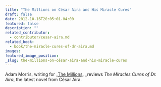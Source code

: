 ```yaml
---
title: "The Millions on César Aira and His Miracle Cures"
draft: false
date: 2012-10-16T20:05:01-04:00
featured: false
description: ""
related_contributor:
  - contributor/cesar-aira.md
related_book:
  - book/the-miracle-cures-of-dr-aira.md
images:
featured_image_position: 
_slug: the-millions-on-césar-aira-and-his-miracle-cures
---
```


Adam Morris, writing for _[The Millions](http://www.themillions.com/2012/10/a-departure-from-reason-cesar-airas-the-miracle-cures-of-doctor-aira.html), _reviews _The Miracles Cures of Dr. Aira_, the latest novel from César Aira.  

